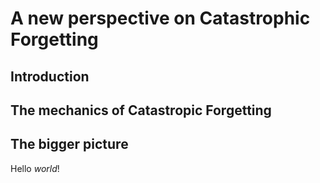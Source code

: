 # A new perspective on Catastrophic Forgetting

## Introduction

## The mechanics of Catastropic Forgetting

## The bigger picture

Hello _world_!

